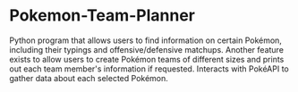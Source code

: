 # Pokemon-Team-Planner
Python program that allows users to find information on certain Pokémon, including their typings and offensive/defensive matchups. Another feature exists to allow users to create Pokémon teams of different sizes and prints out each team member's information if requested. Interacts with PokéAPI to gather data about each selected Pokémon.
